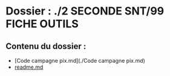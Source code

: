 # Dossier : ./2 SECONDE SNT/99 FICHE OUTILS
 
 ## Contenu du dossier : 
- [Code campagne pix.md](./Code campagne pix.md)
- [readme.md](./readme.md)
